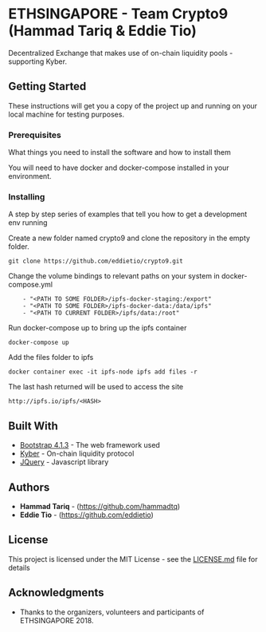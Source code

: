 # ETHSINGAPORE - Team Crypto9 (Hammad Tariq & Eddie Tio)

Decentralized Exchange that makes use of on-chain liquidity pools - supporting Kyber.

## Getting Started

These instructions will get you a copy of the project up and running on your local machine for testing purposes.

### Prerequisites

What things you need to install the software and how to install them

You will need to have docker and docker-compose installed in your environment.

### Installing

A step by step series of examples that tell you how to get a development env running


Create a new folder named crypto9 and clone the repository in the empty folder.
```
git clone https://github.com/eddietio/crypto9.git 
```

Change the volume bindings to relevant paths on your system in docker-compose.yml

```
	- "<PATH TO SOME FOLDER>/ipfs-docker-staging:/export"
    - "<PATH TO SOME FOLDER>/ipfs-docker-data:/data/ipfs"
    - "<PATH TO CURRENT FOLDER>/ipfs/data:/root"
```

Run docker-compose up to bring up the ipfs container
```
docker-compose up
```

Add the files folder to ipfs

```
docker container exec -it ipfs-node ipfs add files -r 
```

The last hash returned will be used to access the site

```
http://ipfs.io/ipfs/<HASH>
```

## Built With

* [Bootstrap 4.1.3](https://getbootstrap.com/) - The web framework used
* [Kyber](https://https://kyber.network/) - On-chain liquidity protocol
* [JQuery](https://jquery.com/) - Javascript library



## Authors

* **Hammad Tariq** - (https://github.com/hammadtq)
* **Eddie Tio** - (https://github.com/eddietio)


## License

This project is licensed under the MIT License - see the [LICENSE.md](LICENSE.md) file for details

## Acknowledgments

* Thanks to the organizers, volunteers and participants of ETHSINGAPORE 2018.